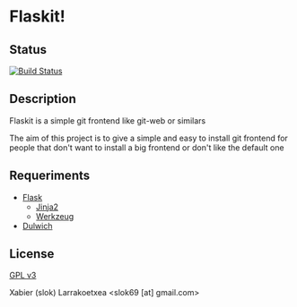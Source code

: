 Flaskit!
========
Status
------
[![Build Status](https://secure.travis-ci.org/slok/flaskit.png?branch=master)](http://travis-ci.org/slok/flaskit)

Description
-----------

Flaskit is a simple git frontend like git-web or similars

The aim of this project is to give a simple and easy to install git frontend
for people that don't want to install a big frontend or don't like the 
default one

Requeriments
-------------

* [Flask](http://flask.pocoo.org/)
    * [Jinja2](http://jinja.pocoo.org/docs/)
    * [Werkzeug](http://werkzeug.pocoo.org/)
* [Dulwich](https://github.com/jelmer/dulwich)

License
-------

[GPL v3](http://www.gnu.org/licenses/gpl-3.0.html)

Xabier (slok) Larrakoetxea <slok69 [at] gmail.com>
